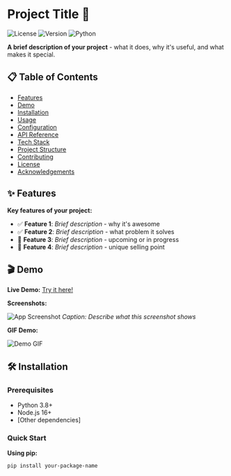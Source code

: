 # Project Title 🚀

![License](https://img.shields.io/badge/license-MIT-blue.svg)
![Version](https://img.shields.io/badge/version-1.0.0-green.svg)
![Python](https://img.shields.io/badge/python-3.8%2B-blue)

**A brief description of your project** - what it does, why it's useful, and what makes it special.

## 📋 Table of Contents
- [Features](#-features)
- [Demo](#-demo)
- [Installation](#-installation)
- [Usage](#-usage)
- [Configuration](#-configuration)
- [API Reference](#-api-reference)
- [Tech Stack](#-tech-stack)
- [Project Structure](#-project-structure)
- [Contributing](#-contributing)
- [License](#-license)
- [Acknowledgements](#-acknowledgements)

## ✨ Features

**Key features of your project:**

- ✅ **Feature 1**: *Brief description* - why it's awesome
- ✅ **Feature 2**: *Brief description* - what problem it solves
- 🔄 **Feature 3**: *Brief description* - upcoming or in progress
- 🎯 **Feature 4**: *Brief description* - unique selling point

## 🎬 Demo

**Live Demo:** [Try it here!](https://your-demo-link.com)

**Screenshots:**

![App Screenshot](https://via.placeholder.com/800x400/2c3e50/ffffff?text=Your+Screenshot+Here)
*Caption: Describe what this screenshot shows*

**GIF Demo:**

![Demo GIF](https://via.placeholder.com/800x400/34495e/ffffff?text=Animated+GIF+Demo)

## 🛠 Installation

### Prerequisites
- Python 3.8+
- Node.js 16+
- [Other dependencies]

### Quick Start

**Using pip:**
```bash
pip install your-package-name
